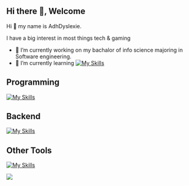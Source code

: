 ## Hi there 👋, Welcome

Hi 👋 my name is AdhDyslexie.

I have a big interest in most things tech & gaming 

- 🔭 I’m currently working on my bachalor of info science majoring in Software engineering.
- 🌱 I’m currently learning [![My Skills](https://skillicons.dev/icons?i=cpp,unreal&theme=light)](https://skillicons.dev)

## Programming

[![My Skills](https://skillicons.dev/icons?i=cpp,py&theme=light)](https://skillicons.dev)

## Backend

[![My Skills](https://skillicons.dev/icons?i=django,mysql&theme=light)](https://skillicons.dev)

## Other Tools
[![My Skills](https://skillicons.dev/icons?i=bitbucket,github,git,vscode,visualstudio,unreal,markdown,obsidian&theme=dark)](https://skillicons.dev)

![](https://komarev.com/ghpvc/?username=adhdyslexie&color=orange)

<!--
**AdhDyslexie/AdhDyslexie** is a ✨ _special_ ✨ repository because its `README.md` (this file) appears on your GitHub profile.



Here are some ideas to get you started:

- 🔭 I’m currently working on ...
- 🌱 I’m currently learning ...
- 👯 I’m looking to collaborate on ...
- 🤔 I’m looking for help with ...
- 💬 Ask me about ...
- 📫 How to reach me: ...
- 😄 Pronouns: ...
- ⚡ Fun fact: ...
-->

<!--
# Github Stats
![AdhDyslexies GitHub stats](https://github-readme-stats.vercel.app/api?username=AdhDyslexie&show_icons=true&theme=cobalt)
-->
